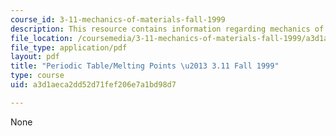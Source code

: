 ```yaml
---
course_id: 3-11-mechanics-of-materials-fall-1999
description: This resource contains information regarding mechanics of materials.
file_location: /coursemedia/3-11-mechanics-of-materials-fall-1999/a3d1aeca2dd52d71fef206e7a1bd98d7_MIT3_11F99_pt.pdf
file_type: application/pdf
layout: pdf
title: "Periodic Table/Melting Points \u2013 3.11 Fall 1999"
type: course
uid: a3d1aeca2dd52d71fef206e7a1bd98d7

---
```

None